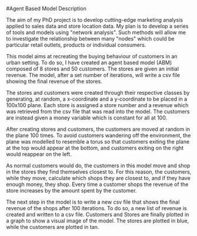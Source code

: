 #Agent Based Model Description

The aim of my PhD project is to develop cutting-edge marketing analysis applied to sales data and store location data. My plan is to develop a series of tools and models using "network analysis". Such methods will allow me to investigate the relationship between many "nodes" which could be particular retail outlets, products or individual consumers.

This model aims at recreating the buying behaviour of customers in an urban setting. To do so, I have created an agent based model (ABM) composed of 8 stores and 50 customers. The stores are given an initial revenue. The model, after a set number of iterations, will write a csv file showing the final revenue of the stores.

The stores and customers were created through their respective classes by generating, at random, a x-coordinate and a y-coordinate to be placed in a 100x100 plane. Each store is assigned a store number and a revenue which was retrieved from the csv file that was read into the model. The customers are instead given a money variable which is constant for all at 100.

After creating stores and customers, the customers are moved at random in the plane 100 times. To avoid customers wandering off the environment, the plane was modelled to resemble a torus so that customers exiting the plane at the top would appear at the bottom, and customers exiting on the right would reappear on the left.

As normal customers would do, the customers in this model move and shop in the stores they find themselves closest to. For this reason, the customers, while they move, calculate which shops they are closest to, and if they have enough money, they shop. Every time a customer shops the revenue of the store increases by the amount spent by the customer.

The next step in the model is to write a new csv file that shows the final revenue of the shops after 100 iterations. To do so, a new list of revenue is created and written to a csv file. Customers and Stores are finally plotted in a graph to show a visual image of the model. The stores are plotted in blue, while the customers are plotted in tan.
